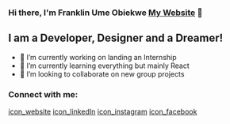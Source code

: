 ### Hi there, I'm Franklin Ume Obiekwe [My Website][website] 👋

## I am a Developer, Designer and a Dreamer!
- 🔭 I’m currently working on landing an Internship
- 🌱 I’m currently learning everything but mainly React
- 👯 I’m looking to collaborate on new group projects

### Connect with me:
[icon_website][website]
[icon_linkedIn][linkedIn]
[icon_instagram][instagram]
[icon_facebook][facebook]





<!--Icons-->
[icon_website]: https://www.flaticon.com/free-icon/web_1337028?term=website&page=1&position=39
[icon_linkedIn]: https://www.flaticon.com/free-icon/linkedin_174857
[icon_instagram]: https://www.flaticon.com/free-icon/instagram_174855
[icon_facebook]: https://www.flaticon.com/free-icon/facebook_174848

<!--Links-->
[website]: https://franklinumeobi.com/
[linkedIn]: https://www.linkedin.com/in/franklinumeobi/
[instagram]: https://www.instagram.com/franklinumeobi/?hl=en
[facebook]: https://www.facebook.com/franklinumeobi99


<!--
**FranklinUmeObi/FranklinUmeObi** is a ✨ _special_ ✨ repository because its `README.md` (this file) appears on your GitHub profile.

Here are some ideas to get you started:

- 🔭 I’m currently working on ...
- 🌱 I’m currently learning ...
- 👯 I’m looking to collaborate on ...
- 🤔 I’m looking for help with ...
- 💬 Ask me about ...
- 📫 How to reach me: ...
- 😄 Pronouns: ...
- ⚡ Fun fact: ...
-->
